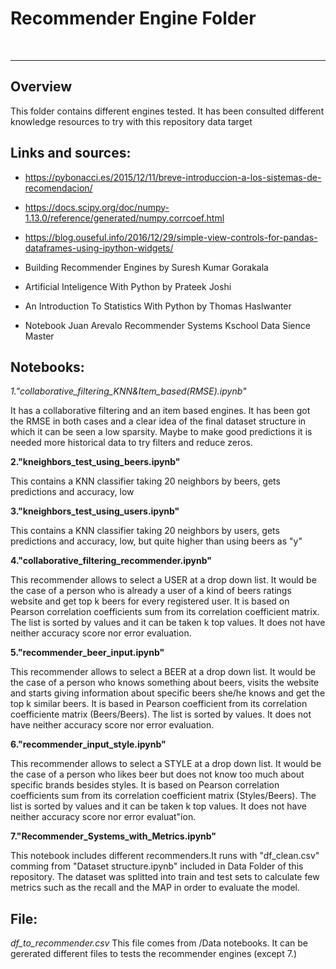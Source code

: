 

# Recommender Engine Folder
<br>
<hr>

## Overview

This folder contains different engines tested. It has been consulted different knowledge resources to try with this repository data target

## Links and sources:

- https://pybonacci.es/2015/12/11/breve-introduccion-a-los-sistemas-de-recomendacion/

- https://docs.scipy.org/doc/numpy-1.13.0/reference/generated/numpy.corrcoef.html

- https://blog.ouseful.info/2016/12/29/simple-view-controls-for-pandas-dataframes-using-ipython-widgets/

- Building Recommender Engines by Suresh Kumar Gorakala

- Artificial Inteligence With Python by Prateek Joshi

- An Introduction To Statistics With Python by Thomas Haslwanter

- Notebook Juan Arevalo Recommender Systems Kschool Data Sience Master

## Notebooks:

__1."collaborative_filtering_KNN_&_Item_based(RMSE).ipynb"__

It has a collaborative filtering and an item based engines. It has been got the RMSE in both cases and a clear idea of the final dataset structure in which it can be seen a low sparsity. Maybe to make good predictions it is needed more historical data to try filters and reduce zeros.

__2."kneighbors_test_using_beers.ipynb"__

This contains a KNN classifier taking 20 neighbors by beers, gets predictions and accuracy, low

__3."kneighbors_test_using_users.ipynb"__

This contains a KNN classifier taking 20 neighbors by users, gets predictions and accuracy, low, but quite higher than using beers as "y"

__4."collaborative_filtering_recommender.ipynb"__

This recommender allows to select a USER at a drop down list. It would be the case of a person who is already a user of a kind of beers ratings website and get top k beers for every registered user. It is based on Pearson correlation  coefficients sum from its correlation coefficient matrix. The list is sorted by values and it can be taken k  top values. It does not have neither accuracy score nor error evaluation.

__5."recommender_beer_input.ipynb"__

This recommender allows to select a BEER at a drop down list. It would be the case of a person who knows something about beers, visits the website and starts giving information about specific beers she/he knows and get the top k similar beers. It is based in Pearson coefficient from its correlation coefficiente matrix (Beers/Beers). The list is sorted by values. It does not have neither accuracy score nor error evaluation.

__6."recommender_input_style.ipynb"__

This recommender allows to select a STYLE at a drop down list. It would be the case of a person who likes beer but does not know too much about specific brands besides styles. It is based on Pearson correlation coefficients sum from its correlation coefficient matrix (Styles/Beers). The list is sorted by values and it can be taken k top values. It does not have neither accuracy score nor error evaluat"ion.

__7."Recommender_Systems_with_Metrics.ipynb"__

This notebook includes different recommenders.It runs with "df_clean.csv" comming from "Dataset structure.ipynb" included in Data Folder of this repository. The dataset was splitted into train and test sets to calculate few metrics such as the recall and the MAP in order to evaluate the model.  

## File:

_df_to_recommender.csv_
This file comes from /Data notebooks. It can be gererated different files to tests the recommender engines (except 7.)


